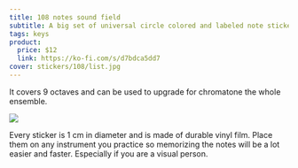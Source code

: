 ```yaml
---
title: 108 notes sound field
subtitle: A big set of universal circle colored and labeled note stickers
tags: keys
product:
  price: $12
  link: https://ko-fi.com/s/d7bdca5dd7
cover: stickers/108/list.jpg
---
```


It covers 9 octaves and can be used to upgrade for chromatone the whole ensemble.

<img src="/media/stickers/108/kit.jpg">

Every sticker is 1 cm in diameter and is made of durable vinyl film. Place them on any instrument you practice so memorizing the notes will be a lot easier and faster. Especially if you are a visual person.